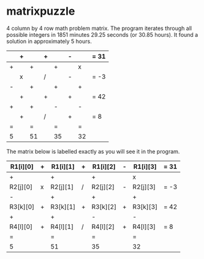 # matrixpuzzle
4 column by 4 row math problem matrix. The program iterates through all possible integers in 1851 minutes 29.25 seconds (or 30.85 hours). It found a solution in approximately 5 hours.
                    
 |   | + |   | + |   | - |   | = 31|
 |---|---|---|---|---|---|---|-----|
 | + |   | + |   | + |   | x |     |
 |   | x |   | / |   | - |   | = -3|
 | - |   | + |   | + |   | + |     |
 |   | + |   | + |   | + |   | = 42|
 | + |   | + |   | - |   | - |     |
 |   | + |   | / |   | + |   | =  8|
 | = |   | = |   | = |   | = |     |
 | 5 |   |51 |   | 35|   | 32|     |
 
 
 The matrix below is labelled exactly as you will see it in the program.
 
 | R1[i][0]  | + | R1[i][1]  | + | R1[i][2]  | - | R1[i][3]  | = 31|
 |-----------|---|-----------|---|-----------|---|-----------|-----|
 |    +      |   |      +    |   |    +      |   |         x |     |
 | R2[j][0]  | x | R2[j][1]  | / | R2[j][2]  | - | R2[j][3]  | = -3|
 | -         |   |         + |   | +         |   |         + |     |
 | R3[k][0]  | + | R3[k][1]  | + | R3[k][2]  | + | R3[k][3]  | = 42|
 | +         |   |         + |   |         - |   |         - |     |
 | R4[l][0]  | + | R4[l][1]  | / | R4[l][2]  | + | R4[l][3]  | =  8|
 | =         |   |         = |   |         = |   | =         |     |
 | 5         |   |       51  |   |         35|   |         32|     |


